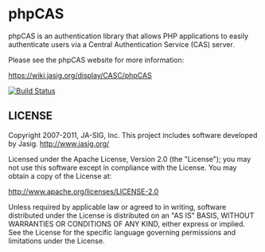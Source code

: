 phpCAS
=======

phpCAS is an authentication library that allows PHP applications to easily authenticate
users via a Central Authentication Service (CAS) server.

Please see the phpCAS website for more information:

https://wiki.jasig.org/display/CASC/phpCAS

[![Build Status](https://travis-ci.org/Jasig/phpCAS.png)](https://travis-ci.org/Jasig/phpCAS)


LICENSE
-------

Copyright 2007-2011, JA-SIG, Inc.
This project includes software developed by Jasig.
http://www.jasig.org/

Licensed under the Apache License, Version 2.0 (the "License");
you may not use this software except in compliance with the License.
You may obtain a copy of the License at:

http://www.apache.org/licenses/LICENSE-2.0

Unless required by applicable law or agreed to in writing, software
distributed under the License is distributed on an "AS IS" BASIS,
WITHOUT WARRANTIES OR CONDITIONS OF ANY KIND, either express or implied.
See the License for the specific language governing permissions and
limitations under the License.

